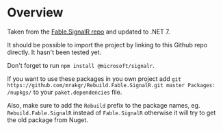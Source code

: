 # Overview

Taken from the [Fable.SignalR repo](https://github.com/Shmew/Fable.SignalR) and updated to .NET 7.

It should be possible to import the project by linking to this Github repo directly. It hasn't been tested yet.

Don't forget to run `npm install @microsoft/signalr`.

If you want to use these packages in you own project add `git https://github.com/mrakgr/Rebuild.Fable.SignalR.git master Packages: /nupkgs/` to your `paket.dependencies` file.

Also, make sure to add the `Rebuild` prefix to the package names, eg. `Rebuild.Fable.SignalR` instead of `Fable.SignalR` otherwise it will try to get the old package from Nuget.